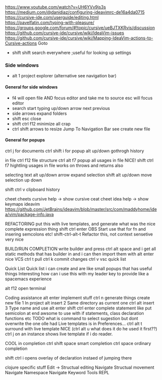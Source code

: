 https://www.youtube.com/watch?v=UH6YVv9js3s
https://medium.com/@danidiaz/configuring-ideavimrc-de16a4da0715
https://cursive-ide.com/userguide/editing.html
https://pavelfatin.com/typing-with-pleasure/
https://groups.google.com/forum/#!topic/cursive/ueBJTXKRvis/discussion
https://github.com/cursive-ide/cursive/wiki/IdeaVim-issues
https://github.com/cursive-ide/cursive/wiki/Mapping-IdeaVim-actions-to-Cursive-actions
Goto
* shift shift search everywhere ;useful for looking up settings

### Side windows
* alt 1 project explorer (alternative see navigation bar)
#### General for side windows
* f4 will open file AND focus editor and take me to source esc will focus editor
* search start typing up/down arrow next previous
* side arrows expand folders
* shift esc close
* shift ctrl f12 minimize all crap
* ctrl shift arrows to resize
Jump To Navigation Bar see create new file

#### General for popups
ctrl j for documents
ctrl shift i for popup
alt up/down gothrogh history

in file
ctrl f12 file structure
ctrl alt f7 popup all usages in file NICE!
shift ctrl f7 hightling usages in file works on throws and returns also

selecting text
alt up/down arrow expand selection
shift alt up/down move selection up down

shift ctrl v clipboard history

cheet cheets
cursive help -> show cursive ceat cheet
idea help -> show keymaps
ideavim https://github.com/JetBrains/ideavim/blob/master/src/com/maddyhome/idea/vim/package-info.java

REFACTORING put this with live templates, and generate what was the nice complete expression thing shift ctrl enter OBS Start use that for fn and insering semcolons etc!
shift-ctrl-alt-t Refactor this, not context sensetive very nice


BUILD/RUN
COMPLETION
write builder and press ctrl alt space and i get all static methods that has builder in and i can then import them with alt enter nice
VCS
ctrl t pull
ctrl k commit changes
ctrl v vsc quick list

Quick List
Quick list i can create and are like small popups that has useful things
Interesting how can i use this with my leader key to provide like a spacemacs experience

alt f12 open terminal

Coding assistance
alt enter implement stuff
ctrl n generate things
create new file
 1 In project alt insert
 2 Same directory as current one ctrl alt insert
 3 Type name and use alt enter
shift ctrl enter complete statement like put semicolon at end
awsome to use with if statements, class declaration functions etc
TODO what is command to select sugestion but dont overwrite the one olle had
Live templates is in Preferences...
ctrl alt t surround with live template NICE (ctrl alt u what does it do he used it first??)
ctrl j on an instance shows live template if i do reader.<ctrl j>

COOL in completion
ctrl shift space smart completion
ctrl space ordinary completion

shift ctrl i opens overlay of declaration instaed of jumping there


clojure specific stuff
 Edit -> Structual editing
 Navigate Structual movement
 Navigate Namespace
 Navigate Keyword
 Tools REPL
